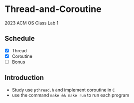 # Thread-and-Coroutine

2023 ACM OS Class Lab 1

## Schedule

- [x] Thread
- [x] Coroutine
- [ ] Bonus

## Introduction

* Study use `pthread.h` and implement coroutine in `C`
* use the command `make && make run` to run each program